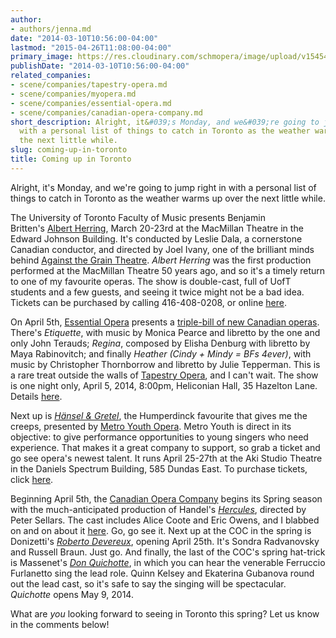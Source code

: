 ```yaml
---
author:
- authors/jenna.md
date: "2014-03-10T10:56:00-04:00"
lastmod: "2015-04-26T11:08:00-04:00"
primary_image: https://res.cloudinary.com/schmopera/image/upload/v1545409169/media/webhook-uploads/1430021874234/Toronto-Skyline-Photography-Wallpaper-3497.jpg.jpg
publishDate: "2014-03-10T10:56:00-04:00"
related_companies:
- scene/companies/tapestry-opera.md
- scene/companies/myopera.md
- scene/companies/essential-opera.md
- scene/companies/canadian-opera-company.md
short_description: Alright, it&#039;s Monday, and we&#039;re going to jump right in
  with a personal list of things to catch in Toronto as the weather warms up over
  the next little while.
slug: coming-up-in-toronto
title: Coming up in Toronto
---
```


Alright, it's Monday, and we're going to jump right in with a personal list of things to catch in Toronto as the weather warms up over the next little while.

The University of Toronto Faculty of Music presents Benjamin Britten's [Albert Herring](http://www.music.utoronto.ca/events/calendar/opr0320.htm?ViewMode=View&DateTime=635309406000000000&PageMode=View), March 20-23rd at the MacMillan Theatre in the Edward Johnson Building. It's conducted by Leslie Dala, a cornerstone Canadian conductor, and directed by Joel Ivany, one of the brilliant minds behind [Against the Grain Theatre](http://againstthegraintheatre.com/). _Albert Herring_ was the first production performed at the MacMillan Theatre 50 years ago, and so it's a timely return to one of my favourite operas. The show is double-cast, full of UofT students and a few guests, and seeing it twice might not be a bad idea. Tickets can be purchased by calling 416-408-0208, or online [here](http://performance.rcmusic.ca/event/university-toronto-faculty-music-presents-brbritten-albert-herring-2).

On April 5th, [Essential Opera](http://essentialopera.com/) presents a [triple-bill of new Canadian operas](http://essentialopera.com/new-works/). There's _Etiquette_, with music by Monica Pearce and libretto by the one and only John Terauds; _Regina_, composed by Elisha Denburg with libretto by Maya Rabinovitch; and finally _Heather (Cindy + Mindy = BFs 4ever)_, with music by Christopher Thornborrow and libretto by Julie Tepperman. This is a rare treat outside the walls of [Tapestry Opera](https://tapestryopera.com/), and I can't wait. The show is one night only, April 5, 2014, 8:00pm, Heliconian Hall, 35 Hazelton Lane. Details [here](http://essentialopera.com/new-works/).

Next up is [_Hänsel & Gretel_](http://www.metroyouthopera.ca/2014-season/), the Humperdinck favourite that gives me the creeps, presented by [Metro Youth Opera](http://www.metroyouthopera.ca). Metro Youth is direct in its objective: to give performance opportunities to young singers who need experience. That makes it a great company to support, so grab a ticket and go see opera's newest talent. It runs April 25-27th at the Aki Studio Theatre in the Daniels Spectrum Building, 585 Dundas East. To purchase tickets, click [here](http://www.metroyouthopera.ca/2014-season/).

Beginning April 5th, the [Canadian Opera Company](http://www.coc.ca/) begins its Spring season with the much-anticipated production of Handel's [_Hercules_](http://www.coc.ca/PerformancesAndTickets/1314Season/Hercules.aspx), directed by Peter Sellars. The cast includes Alice Coote and Eric Owens, and I blabbed on and on about it [here](http://schmopera.com/hercules-yes-please/). Go, go see it. Next up at the COC in the spring is Donizetti's _[Roberto Devereux](http://www.coc.ca/PerformancesAndTickets/1314Season/RobertoDevereux.aspx)_, opening April 25th. It's Sondra Radvanovsky and Russell Braun. Just go. And finally, the last of the COC's spring hat-trick is Massenet's [_Don Quichotte_](http://www.coc.ca/PerformancesAndTickets/1314Season/DonQuichotte.aspx), in which you can hear the venerable Ferruccio Furlanetto sing the lead role. Quinn Kelsey and Ekaterina Gubanova round out the lead cast, so it's safe to say the singing will be spectacular. _Quichotte_ opens May 9, 2014.

What are _you_ looking forward to seeing in Toronto this spring? Let us know in the comments below!
